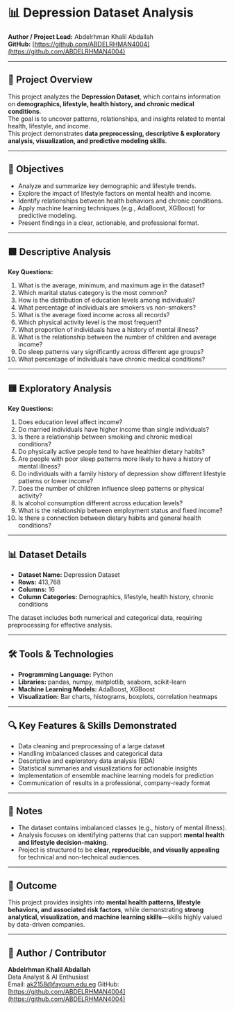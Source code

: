 # 📊 Depression Dataset Analysis

**Author / Project Lead:** Abdelrhman Khalil Abdallah  
**GitHub:** [https://github.com/ABDELRHMAN4004](https://github.com/ABDELRHMAN4004)

---

## 🚀 Project Overview
This project analyzes the **Depression Dataset**, which contains information on **demographics, lifestyle, health history, and chronic medical conditions**.  
The goal is to uncover patterns, relationships, and insights related to mental health, lifestyle, and income.  
This project demonstrates **data preprocessing, descriptive & exploratory analysis, visualization, and predictive modeling skills**.

---

## 🎯 Objectives
- Analyze and summarize key demographic and lifestyle trends.  
- Explore the impact of lifestyle factors on mental health and income.  
- Identify relationships between health behaviors and chronic conditions.  
- Apply machine learning techniques (e.g., AdaBoost, XGBoost) for predictive modeling.  
- Present findings in a clear, actionable, and professional format.

---

## 🟩 Descriptive Analysis

**Key Questions:**
1. What is the average, minimum, and maximum age in the dataset?  
2. Which marital status category is the most common?  
3. How is the distribution of education levels among individuals?  
4. What percentage of individuals are smokers vs non-smokers?  
5. What is the average fixed income across all records?  
6. Which physical activity level is the most frequent?  
7. What proportion of individuals have a history of mental illness?  
8. What is the relationship between the number of children and average income?  
9. Do sleep patterns vary significantly across different age groups?  
10. What percentage of individuals have chronic medical conditions?

---

## 🟨 Exploratory Analysis

**Key Questions:**
1. Does education level affect income?  
2. Do married individuals have higher income than single individuals?  
3. Is there a relationship between smoking and chronic medical conditions?  
4. Do physically active people tend to have healthier dietary habits?  
5. Are people with poor sleep patterns more likely to have a history of mental illness?  
6. Do individuals with a family history of depression show different lifestyle patterns or lower income?  
7. Does the number of children influence sleep patterns or physical activity?  
8. Is alcohol consumption different across education levels?  
9. What is the relationship between employment status and fixed income?  
10. Is there a connection between dietary habits and general health conditions?

---

## 📊 Dataset Details
- **Dataset Name:** Depression Dataset  
- **Rows:** 413,768  
- **Columns:** 16  
- **Column Categories:** Demographics, lifestyle, health history, chronic conditions  

The dataset includes both numerical and categorical data, requiring preprocessing for effective analysis.

---

## 🛠 Tools & Technologies
- **Programming Language:** Python  
- **Libraries:** pandas, numpy, matplotlib, seaborn, scikit-learn  
- **Machine Learning Models:** AdaBoost, XGBoost  
- **Visualization:** Bar charts, histograms, boxplots, correlation heatmaps  

---

## 🔍 Key Features & Skills Demonstrated
- Data cleaning and preprocessing of a large dataset  
- Handling imbalanced classes and categorical data  
- Descriptive and exploratory data analysis (EDA)  
- Statistical summaries and visualizations for actionable insights  
- Implementation of ensemble machine learning models for prediction  
- Communication of results in a professional, company-ready format  

---

## 📌 Notes
- The dataset contains imbalanced classes (e.g., history of mental illness).  
- Analysis focuses on identifying patterns that can support **mental health and lifestyle decision-making**.  
- Project is structured to be **clear, reproducible, and visually appealing** for technical and non-technical audiences.

---

## 🌟 Outcome
This project provides insights into **mental health patterns, lifestyle behaviors, and associated risk factors**, while demonstrating **strong analytical, visualization, and machine learning skills**—skills highly valued by data-driven companies.

---

## 👤 Author / Contributor
**Abdelrhman Khalil Abdallah**  
Data Analyst & AI Enthusiast  
Email: ak2158@fayoum.edu.eg
GitHub: [https://github.com/ABDELRHMAN4004](https://github.com/ABDELRHMAN4004)

